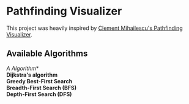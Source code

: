 # Pathfinding Visualizer

This project was heavily inspired by [Clement Mihailescu's Pathfinding Visualizer](https://github.com/clementmihailescu/Pathfinding-Visualizer).

## Available Algorithms

**A* Algorithm**  
**Dijkstra's algorithm**  
**Greedy Best-First Search**  
**Breadth-First Search (BFS)**  
**Depth-First Search (DFS)**  
